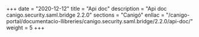 +++
date        = "2020-12-12"
title       = "Api doc"
description = "Api doc canigo.security.saml.bridge 2.2.0"
sections    = "Canigó"
enllac		= "/canigo-portal/documentacio-llibreries/canigo.security.saml.bridge/2.2.0/api-doc/"
weight		= 5
+++

